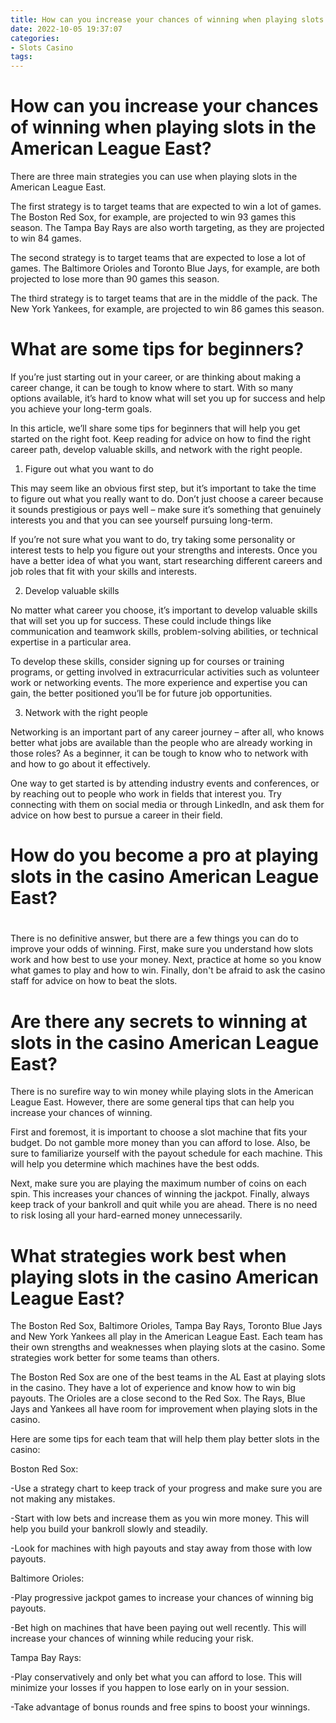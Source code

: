 ```yaml
---
title: How can you increase your chances of winning when playing slots in the American League East
date: 2022-10-05 19:37:07
categories:
- Slots Casino
tags:
---
```



#  How can you increase your chances of winning when playing slots in the American League East?

There are three main strategies you can use when playing slots in the American League East.

The first strategy is to target teams that are expected to win a lot of games. The Boston Red Sox, for example, are projected to win 93 games this season. The Tampa Bay Rays are also worth targeting, as they are projected to win 84 games.

The second strategy is to target teams that are expected to lose a lot of games. The Baltimore Orioles and Toronto Blue Jays, for example, are both projected to lose more than 90 games this season.

The third strategy is to target teams that are in the middle of the pack. The New York Yankees, for example, are projected to win 86 games this season.

#  What are some tips for beginners?

If you’re just starting out in your career, or are thinking about making a career change, it can be tough to know where to start. With so many options available, it’s hard to know what will set you up for success and help you achieve your long-term goals.

In this article, we’ll share some tips for beginners that will help you get started on the right foot. Keep reading for advice on how to find the right career path, develop valuable skills, and network with the right people.

1. Figure out what you want to do

This may seem like an obvious first step, but it’s important to take the time to figure out what you really want to do. Don’t just choose a career because it sounds prestigious or pays well – make sure it’s something that genuinely interests you and that you can see yourself pursuing long-term.

If you’re not sure what you want to do, try taking some personality or interest tests to help you figure out your strengths and interests. Once you have a better idea of what you want, start researching different careers and job roles that fit with your skills and interests.

2. Develop valuable skills

No matter what career you choose, it’s important to develop valuable skills that will set you up for success. These could include things like communication and teamwork skills, problem-solving abilities, or technical expertise in a particular area.

To develop these skills, consider signing up for courses or training programs, or getting involved in extracurricular activities such as volunteer work or networking events. The more experience and expertise you can gain, the better positioned you’ll be for future job opportunities.

3. Network with the right people

Networking is an important part of any career journey – after all, who knows better what jobs are available than the people who are already working in those roles? As a beginner, it can be tough to know who to network with and how to go about it effectively.

One way to get started is by attending industry events and conferences, or by reaching out to people who work in fields that interest you. Try connecting with them on social media or through LinkedIn, and ask them for advice on how best to pursue a career in their field.

#  How do you become a pro at playing slots in the casino American League East?

#

There is no definitive answer, but there are a few things you can do to improve your odds of winning. First, make sure you understand how slots work and how best to use your money. Next, practice at home so you know what games to play and how to win. Finally, don't be afraid to ask the casino staff for advice on how to beat the slots.

#  Are there any secrets to winning at slots in the casino American League East?

There is no surefire way to win money while playing slots in the American League East. However, there are some general tips that can help you increase your chances of winning.

First and foremost, it is important to choose a slot machine that fits your budget. Do not gamble more money than you can afford to lose. Also, be sure to familiarize yourself with the payout schedule for each machine. This will help you determine which machines have the best odds.

Next, make sure you are playing the maximum number of coins on each spin. This increases your chances of winning the jackpot. Finally, always keep track of your bankroll and quit while you are ahead. There is no need to risk losing all your hard-earned money unnecessarily.

#  What strategies work best when playing slots in the casino American League East?

The Boston Red Sox, Baltimore Orioles, Tampa Bay Rays, Toronto Blue Jays and New York Yankees all play in the American League East. Each team has their own strengths and weaknesses when playing slots at the casino. Some strategies work better for some teams than others.

The Boston Red Sox are one of the best teams in the AL East at playing slots in the casino. They have a lot of experience and know how to win big payouts. The Orioles are a close second to the Red Sox. The Rays, Blue Jays and Yankees all have room for improvement when playing slots in the casino.

Here are some tips for each team that will help them play better slots in the casino:

Boston Red Sox:

-Use a strategy chart to keep track of your progress and make sure you are not making any mistakes.

-Start with low bets and increase them as you win more money. This will help you build your bankroll slowly and steadily.

-Look for machines with high payouts and stay away from those with low payouts.

Baltimore Orioles:

-Play progressive jackpot games to increase your chances of winning big payouts.

-Bet high on machines that have been paying out well recently. This will increase your chances of winning while reducing your risk.

Tampa Bay Rays:

-Play conservatively and only bet what you can afford to lose. This will minimize your losses if you happen to lose early on in your session.

-Take advantage of bonus rounds and free spins to boost your winnings.